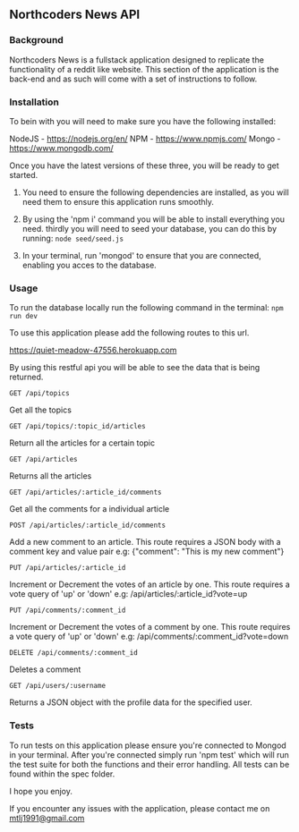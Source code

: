## Northcoders News API

### Background

Northcoders News is a fullstack application designed to replicate the functionality of a reddit like website.
This section of the application is the back-end and as such will come with a set of instructions to follow.

### Installation

To bein with you will need to make sure you have the following installed:

NodeJS - https://nodejs.org/en/
NPM - https://www.npmjs.com/
Mongo - https://www.mongodb.com/

Once you have the latest versions of these three, you will be ready to get started.


  1. You need to ensure the following dependencies are installed, as you will need them to ensure this application runs smoothly.

  2. By using the 'npm i' command you will be able to install everything you need.
  thirdly you will need to seed your database, you can do this by running: ``` node seed/seed.js  ```

  3. In your terminal, run 'mongod' to ensure that you are connected, enabling you acces to the database.
  


### Usage

To run the database locally run the following command in the terminal: ``` npm run dev  ```

To use this application please add the following routes to this url. 

https://quiet-meadow-47556.herokuapp.com

By using this restful api you will be able to see the data that is being returned.

```
GET /api/topics
```
Get all the topics

```
GET /api/topics/:topic_id/articles
```
Return all the articles for a certain topic

```
GET /api/articles
```
Returns all the articles

```
GET /api/articles/:article_id/comments
```
Get all the comments for a individual article

```
POST /api/articles/:article_id/comments
```
Add a new comment to an article. This route requires a JSON body with a comment key and value pair
e.g: {"comment": "This is my new comment"}

```
PUT /api/articles/:article_id
```
Increment or Decrement the votes of an article by one. This route requires a vote query of 'up' or 'down'
e.g: /api/articles/:article_id?vote=up

```
PUT /api/comments/:comment_id
```
Increment or Decrement the votes of a comment by one. This route requires a vote query of 'up' or 'down'
e.g: /api/comments/:comment_id?vote=down

```
DELETE /api/comments/:comment_id
```
Deletes a comment

```
GET /api/users/:username
```
Returns a JSON object with the profile data for the specified user.


### Tests

To run tests on this application please ensure you're connected to Mongod in your terminal.
After you're connected simply run 'npm test' which will run the test suite for both the functions and their error handling.
All tests can be found within the spec folder.

I hope you enjoy.

If you encounter any issues with the application, please contact me on mtlj1991@gmail.com

